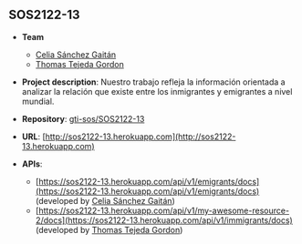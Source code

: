## SOS2122-13

- **Team**
  - [Celia Sánchez Gaitán](https://github.com/celiasg21)
  - [Thomas Tejeda Gordon](https://github.com/ThomasTejGor)
 
- **Project description**: Nuestro trabajo refleja la información orientada a analizar la relación que existe entre los inmigrantes y emigrantes a nivel mundial.
- **Repository**: [gti-sos/SOS2122-13](https://github.com/gti-sos/SOS2122-13)
- **URL**: [http://sos2122-13.herokuapp.com](http://sos2122-13.herokuapp.com)
-  **APIs**:
    - [https://sos2122-13.herokuapp.com/api/v1/emigrants/docs](https://sos2122-13.herokuapp.com/api/v1/emigrants/docs) (developed by [Celia Sánchez Gaitán](https://github.com/celiasg21))
    - [https://sos2122-13.herokuapp.com/api/v1/my-awesome-resource-2/docs](https://sos2122-13.herokuapp.com/api/v1/immigrants/docs) (developed by [Thomas Tejeda Gordon](https://github.com/ThomasTejGor))
    